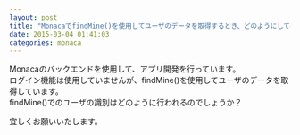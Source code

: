 ```yaml
---
layout: post
title: "MonacaでfindMine()を使用してユーザのデータを取得するとき、どのようにして各ユーザを識別していますか？"
date: 2015-03-04 01:41:03
categories: monaca
---
```

<p>Monacaのバックエンドを使用して、アプリ開発を行っています。<br>
ログイン機能は使用していませんが、findMine()を使用してユーザのデータを取得しています。<br>
findMine()でのユーザの識別はどのように行われるのでしょうか？</p>

<p>宜しくお願いいたします。</p>
